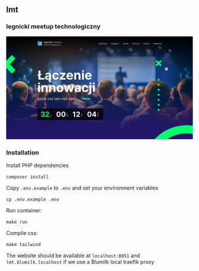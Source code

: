 ## lmt
### legnicki meetup technologiczny

![./screenshot.png](./screenshot.png)

### Installation

Install PHP dependencies

    composer install

Copy `.env.example` to `.env` and set your environment variables

    cp .env.example .env

Run container:
```
make run
```

Compile css:
 ```
 make tailwind
 ```

The website should be available at `localhost:8051` and `lmt.blumilk.localhost`  if we use a Blumilk local traefik proxy
